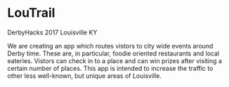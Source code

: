 # LouTrail
DerbyHacks 2017 Louisville KY

We are creating an app which routes vistors to city wide events around Derby time.  These are, in particular, foodie oriented restaurants and local eateries. Vistors can check in to a place and can win prizes after visiting a certain number of places.  This app is intended to increase the traffic to other less well-known, but unique areas of Louisville.  
